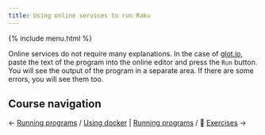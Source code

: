 ```yaml
---
title: Using online services to run Raku
---
```


{% include menu.html %}

Online services do not require many explanations. In the case of [glot.io](https://glot.io/new/perl6), paste the text of the program into the online editor and press the `Run` button. You will see the output of the program in a separate area. If there are some errors, you will see them too.

## Course navigation

← [Running programs](..) / [Using docker](../using-docker) | [Running programs](..) / 💪 [Exercises](../exercises) →
